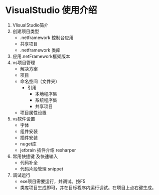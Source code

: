 # VisualStudio 使用介绍

1. VlisualStudio简介
2. 创建项目类型
   - .netframework 控制台应用
   - 共享项目
   - .netframework 类库
3. 应用.netFramework框架版本
4. vs项目管理
   - 解决方案
   - 项目
   - 命名空间（文件夹）
     - 引用
       - 本地程序集
       - 系统程序集
       - 共享项目
   - 项目属性设置
5. vs软件设置
   - 字体
   - 组件安装
   - 插件安装
   - nuget库
   - jetbrain 插件介绍 resharper
6. 常用快捷键 及快速输入
   - 代码补全
   - 代码片段管理 snippet
7. 调试运行
   - exe项目需要运行，并调试。按F5
   - 类库项目生成即可，并在目标程序内运行调试。在项目上点右键生成。